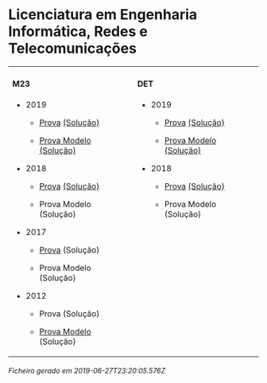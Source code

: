 <h1>Licenciatura em Engenharia Informática, Redes e Telecomunicações</h1><table><tr valign="top"><td><h4>M23</h4><ul><li><p>2019</p><ul><li><p><a href="https://www.isel.pt/media/uploads/tinymce/LEIRT_ProvaM23_2019.pdf">Prova</a> <a href="https://www.isel.pt/media/uploads/tinymce/LEIRT_ProvaM23_2019_Solucoes.pdf">(Solução)</a></p></li><li><p><a href="https://www.isel.pt/media/uploads/tinymce/LEIRTM23ProvaModelo2019.pdf">Prova Modelo</a> <a href="https://www.isel.pt/media/uploads/tinymce/LEIRTM23PModelo2019solucao.pdf">(Solução)</a></p></li></ul></li><li><p>2018</p><ul><li><p><a href="https://www.isel.pt/media/uploads/tinymce/ISEL_LEIRT_Prova2018.pdf">Prova</a> <a href="https://www.isel.pt/media/uploads/tinymce/ISEL_LEIRT_Prova2018_solucao.pdf">(Solução)</a></p></li><li><p>Prova Modelo (Solução)</p></li></ul></li><li><p>2017</p><ul><li><p><a href="https://www.isel.pt/media/uploads/tinymce/m23/M23_LEIRT_Prova_2017.pdf">Prova</a> (Solução)</p></li><li><p>Prova Modelo (Solução)</p></li></ul></li><li><p>2012</p><ul><li><p>Prova (Solução)</p></li><li><p><a href="https://www.isel.pt/pinst/servicos/servacademicos/docs/M23/provas2012/ProvaModelo_LEIRT_2012.pdf">Prova Modelo</a> (Solução)</p></li></ul></li></ul></td><td><h4>DET</h4><ul><li><p>2019</p><ul><li><p><a href="https://www.isel.pt/media/uploads/tinymce/LEIRT_ProvaM23_2019.pdf">Prova</a> <a href="https://www.isel.pt/media/uploads/tinymce/LEIRT_ProvaM23_2019_Solucoes.pdf">(Solução)</a></p></li><li><p><a href="https://www.isel.pt/media/uploads/tinymce/LEIRTM23ProvaModelo2019.pdf">Prova Modelo</a> <a href="https://www.isel.pt/media/uploads/tinymce/LEIRTM23PModelo2019solucao.pdf">(Solução)</a></p></li></ul></li><li><p>2018</p><ul><li><p><a href="https://www.isel.pt/media/uploads/tinymce/ISEL_LEIRT_Prova2018.pdf">Prova</a> <a href="https://www.isel.pt/media/uploads/tinymce/ISEL_LEIRT_Prova2018_solucao.pdf">(Solução)</a></p></li><li><p>Prova Modelo (Solução)</p></li></ul></li></ul></td></tr></table><h6>Ficheiro gerado em 2019-06-27T23:20:05.576Z</h6>